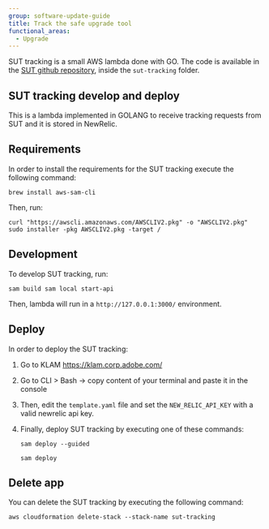 ```yaml
---
group: software-update-guide
title: Track the safe upgrade tool
functional_areas:
  - Upgrade
---
```


SUT tracking is a small AWS lambda done with GO. The code is available in the [SUT github repository](https://github.com/magento-commerce/safe-upgrade-tool), inside the `sut-tracking` folder.

## SUT tracking develop and deploy

This is a lambda implemented in GOLANG to receive tracking requests from SUT and it is stored in NewRelic.

## Requirements

In order to install the requirements for the SUT tracking execute the following command:

`brew install aws-sam-cli`

Then, run:

`curl "https://awscli.amazonaws.com/AWSCLIV2.pkg" -o "AWSCLIV2.pkg" sudo installer -pkg AWSCLIV2.pkg -target /`

## Development

To develop SUT tracking, run:

`sam build sam local start-api`

Then, lambda will run in a `http://127.0.0.1:3000/` environment.

## Deploy

In order to deploy the SUT tracking:

1. Go to KLAM https://klam.corp.adobe.com/ 
1. Go to CLI > Bash -> copy content of your terminal and paste it in the console
1. Then, edit the `template.yaml` file and set the `NEW_RELIC_API_KEY` with a valid newrelic api key.
1. Finally, deploy SUT tracking by executing one of these commands:

    `sam deploy --guided`

    `sam deploy`

## Delete app

You can delete the SUT tracking by executing the following command:

`aws cloudformation delete-stack --stack-name sut-tracking`

